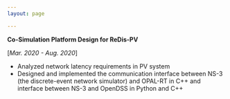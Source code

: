 ```yaml
---
layout: page

---
```


**Co-Simulation Platform Design for ReDis-PV** 

[*Mar. 2020 - Aug. 2020*]

- Analyzed network latency requirements in PV system   
- Designed and implemented the communication interface between NS-3 (the discrete-event network simulator) and OPAL-RT in C++ and interface between NS-3 and OpenDSS in Python and C++